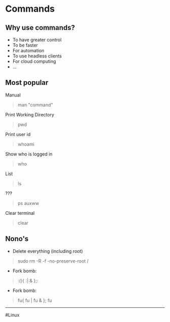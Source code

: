# Commands
## Why use commands?
- To have greater control
- To be faster
- For automation
- To use headless clients
- For cloud computing
- ...


## Most popular
Manual
> man "command"

Print Working Directory
> pwd

Print user id
> whoami

Show who is logged in
> who

List
> ls

???
> ps auxww

Clear terminal
> clear





## Nono's
- Delete everything (including root)
>sudo rm -R -f -no-preserve-root /
- Fork bomb:
>:(){ :|:& };:
- Fork bomb:
>fu{ fu | fu & }; fu

---
#Linux